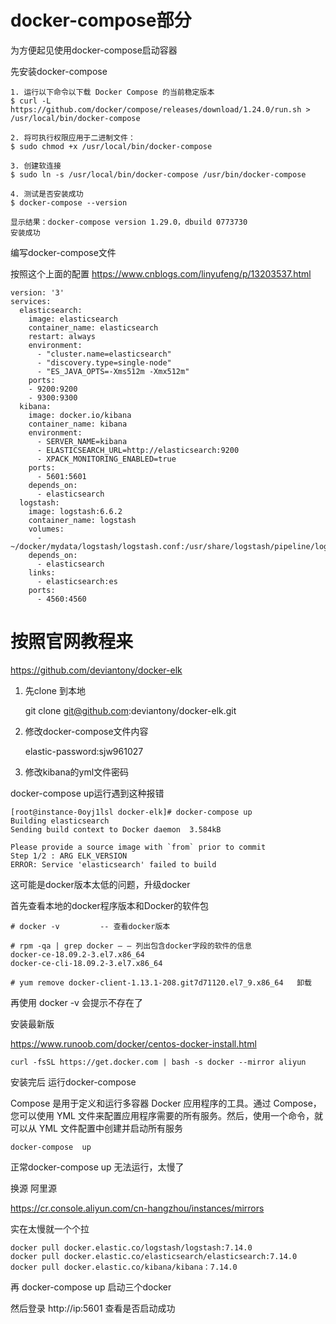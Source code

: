# docker-compose部分

为方便起见使用docker-compose启动容器

先安装docker-compose





```
1. 运行以下命令以下载 Docker Compose 的当前稳定版本
$ curl -L https://github.com/docker/compose/releases/download/1.24.0/run.sh > /usr/local/bin/docker-compose

2. 将可执行权限应用于二进制文件：
$ sudo chmod +x /usr/local/bin/docker-compose

3. 创建软连接
$ sudo ln -s /usr/local/bin/docker-compose /usr/bin/docker-compose

4. 测试是否安装成功
$ docker-compose --version

显示结果：docker-compose version 1.29.0，dbuild 0773730 
安装成功
```





编写docker-compose文件

按照这个上面的配置 https://www.cnblogs.com/linyufeng/p/13203537.html

```
version: '3'
services:
  elasticsearch:
    image: elasticsearch
    container_name: elasticsearch
    restart: always
    environment:
      - "cluster.name=elasticsearch"
      - "discovery.type=single-node"
      - "ES_JAVA_OPTS=-Xms512m -Xmx512m"
    ports:
    - 9200:9200
    - 9300:9300
  kibana:
    image: docker.io/kibana
    container_name: kibana
    environment:
      - SERVER_NAME=kibana
      - ELASTICSEARCH_URL=http://elasticsearch:9200
      - XPACK_MONITORING_ENABLED=true
    ports:
      - 5601:5601
    depends_on:
      - elasticsearch
  logstash:
    image: logstash:6.6.2
    container_name: logstash
    volumes:
      - ~/docker/mydata/logstash/logstash.conf:/usr/share/logstash/pipeline/logstash.conf
    depends_on:
      - elasticsearch
    links:
      - elasticsearch:es
    ports:
      - 4560:4560
```







# 按照官网教程来

https://github.com/deviantony/docker-elk

1. 先clone 到本地 

   git clone git@github.com:deviantony/docker-elk.git

2. 修改docker-compose文件内容

   elastic-password:sjw961027

3. 修改kibana的yml文件密码







docker-compose  up运行遇到这种报错

```shell
[root@instance-0oyj1lsl docker-elk]# docker-compose up
Building elasticsearch
Sending build context to Docker daemon  3.584kB

Please provide a source image with `from` prior to commit
Step 1/2 : ARG ELK_VERSION
ERROR: Service 'elasticsearch' failed to build

```

这可能是docker版本太低的问题，升级docker



首先查看本地的docker程序版本和Docker的软件包

```shell
# docker -v			-- 查看docker版本

# rpm -qa | grep docker – – 列出包含docker字段的软件的信息
docker-ce-18.09.2-3.el7.x86_64
docker-ce-cli-18.09.2-3.el7.x86_64

# yum remove docker-client-1.13.1-208.git7d71120.el7_9.x86_64   卸载

```



再使用 docker  -v  会提示不存在了



安装最新版

https://www.runoob.com/docker/centos-docker-install.html

```
curl -fsSL https://get.docker.com | bash -s docker --mirror aliyun
```



安装完后 运行docker-compose

Compose 是用于定义和运行多容器 Docker 应用程序的工具。通过 Compose，您可以使用 YML 文件来配置应用程序需要的所有服务。然后，使用一个命令，就可以从 YML 文件配置中创建并启动所有服务

```
docker-compose  up
```

正常docker-compose  up 无法运行，太慢了

换源 阿里源

https://cr.console.aliyun.com/cn-hangzhou/instances/mirrors

实在太慢就一个个拉

```
docker pull docker.elastic.co/logstash/logstash:7.14.0
docker pull docker.elastic.co/elasticsearch/elasticsearch:7.14.0
docker pull docker.elastic.co/kibana/kibana：7.14.0
```



再 docker-compose  up 启动三个docker



然后登录 http://ip:5601  查看是否启动成功

